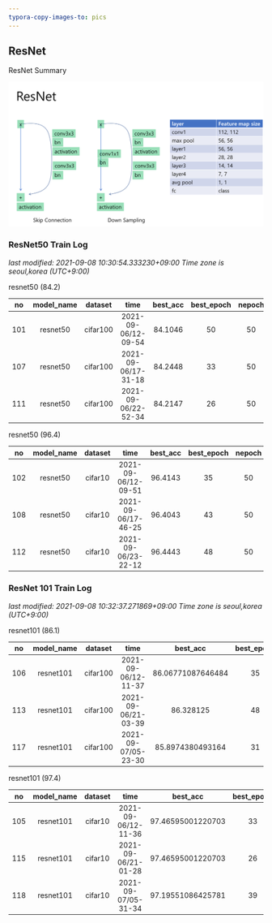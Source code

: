 ```yaml
---
typora-copy-images-to: pics
---
```


## ResNet

ResNet Summary 

![image-20210906100752381](pics/image-20210906100752381.png)



### ResNet50 Train Log  

*last modified: 2021-09-08 10:30:54.333230+09:00 Time zone is seoul,korea (UTC+9:00)*

resnet50 (84.2)

|  no  | model_name | dataset  |        time         | best_acc | best_epoch | nepoch |   lr   | batch_size |
| :--: | :--------: | :------: | :-----------------: | :------: | :--------: | :----: | :----: | :--------: |
| 101  |  resnet50  | cifar100 | 2021-09-06/12-09-54 | 84.1046  |     50     |   50   | 0.0003 |     32     |
| 107  |  resnet50  | cifar100 | 2021-09-06/17-31-18 | 84.2448  |     33     |   50   | 0.0003 |     32     |
| 111  |  resnet50  | cifar100 | 2021-09-06/22-52-34 | 84.2147  |     26     |   50   | 0.0003 |     32     |


resnet50 (96.4)

|  no  | model_name | dataset |        time         | best_acc | best_epoch | nepoch |   lr   | batch_size |
| :--: | :--------: | :-----: | :-----------------: | :------: | :--------: | :----: | :----: | :--------: |
| 102  |  resnet50  | cifar10 | 2021-09-06/12-09-51 | 96.4143  |     35     |   50   | 0.0003 |     32     |
| 108  |  resnet50  | cifar10 | 2021-09-06/17-46-25 | 96.4043  |     43     |   50   | 0.0003 |     32     |
| 112  |  resnet50  | cifar10 | 2021-09-06/23-22-12 | 96.4443  |     48     |   50   | 0.0003 |     32     |



### ResNet 101 Train Log  

*last modified: 2021-09-08 10:32:37.271869+09:00 Time zone is seoul,korea (UTC+9:00)*

resnet101 (86.1)

|  no  | model_name | dataset  |        time         |     best_acc      | best_epoch | nepoch |   lr   | batch_size |
| :--: | :--------: | :------: | :-----------------: | :---------------: | :--------: | :----: | :----: | :--------: |
| 106  | resnet101  | cifar100 | 2021-09-06/12-11-37 | 86.06771087646484 |     35     |   50   | 0.0003 |     32     |
| 113  | resnet101  | cifar100 | 2021-09-06/21-03-39 |     86.328125     |     48     |   50   | 0.0003 |     32     |
| 117  | resnet101  | cifar100 | 2021-09-07/05-23-30 | 85.8974380493164  |     31     |   50   | 0.0003 |     32     |


resnet101 (97.4)

|  no  | model_name | dataset |        time         |     best_acc      | best_epoch | nepoch |   lr   | batch_size |
| :--: | :--------: | :-----: | :-----------------: | :---------------: | :--------: | :----: | :----: | :--------: |
| 105  | resnet101  | cifar10 | 2021-09-06/12-11-36 | 97.46595001220703 |     33     |   50   | 0.0003 |     32     |
| 115  | resnet101  | cifar10 | 2021-09-06/21-01-28 | 97.46595001220703 |     26     |   50   | 0.0003 |     32     |
| 118  | resnet101  | cifar10 | 2021-09-07/05-31-34 | 97.19551086425781 |     39     |   50   | 0.0003 |     32     |

